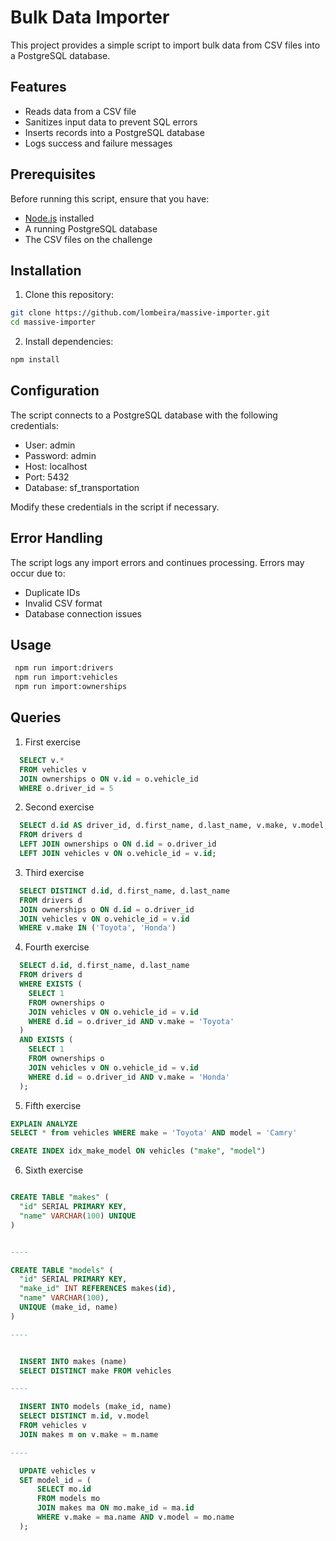 # Bulk Data Importer

This project provides a simple script to import bulk data from CSV files into a PostgreSQL database.

## Features

- Reads data from a CSV file
- Sanitizes input data to prevent SQL errors
- Inserts records into a PostgreSQL database
- Logs success and failure messages

## Prerequisites

Before running this script, ensure that you have:

- [Node.js](https://nodejs.org/) installed
- A running PostgreSQL database
- The CSV files on the challenge

## Installation

1. Clone this repository:

```sh
git clone https://github.com/lombeira/massive-importer.git
cd massive-importer
```

2. Install dependencies:
```sh
npm install
```

## Configuration

The script connects to a PostgreSQL database with the following credentials:

- User: admin
- Password: admin
- Host: localhost
- Port: 5432
- Database: sf_transportation

Modify these credentials in the script if necessary.

## Error Handling
The script logs any import errors and continues processing. Errors may occur due to:

 - Duplicate IDs
 - Invalid CSV format
 - Database connection issues

 
## Usage

```sh
 npm run import:drivers 
 npm run import:vehicles 
 npm run import:ownerships
```

## Queries
1. First exercise
```sql
  SELECT v.*
  FROM vehicles v
  JOIN ownerships o ON v.id = o.vehicle_id
  WHERE o.driver_id = 5
```

2. Second exercise
```sql
  SELECT d.id AS driver_id, d.first_name, d.last_name, v.make, v.model, v.year
  FROM drivers d
  LEFT JOIN ownerships o ON d.id = o.driver_id
  LEFT JOIN vehicles v ON o.vehicle_id = v.id;
```

3. Third exercise
```sql
  SELECT DISTINCT d.id, d.first_name, d.last_name
  FROM drivers d
  JOIN ownerships o ON d.id = o.driver_id
  JOIN vehicles v ON o.vehicle_id = v.id
  WHERE v.make IN ('Toyota', 'Honda')
```

4. Fourth exercise
```sql
  SELECT d.id, d.first_name, d.last_name
  FROM drivers d
  WHERE EXISTS (
    SELECT 1
    FROM ownerships o
    JOIN vehicles v ON o.vehicle_id = v.id
    WHERE d.id = o.driver_id AND v.make = 'Toyota' 
  )
  AND EXISTS (
    SELECT 1
    FROM ownerships o
    JOIN vehicles v ON o.vehicle_id = v.id
    WHERE d.id = o.driver_id AND v.make = 'Honda' 
  );
```

5. Fifth exercise
```sql
EXPLAIN ANALYZE
SELECT * from vehicles WHERE make = 'Toyota' AND model = 'Camry'

CREATE INDEX idx_make_model ON vehicles ("make", "model")
```


6. Sixth exercise
```sql

CREATE TABLE "makes" (
  "id" SERIAL PRIMARY KEY,
  "name" VARCHAR(100) UNIQUE
) 


----

CREATE TABLE "models" (
  "id" SERIAL PRIMARY KEY,
  "make_id" INT REFERENCES makes(id),
  "name" VARCHAR(100),
  UNIQUE (make_id, name)
) 

----


  INSERT INTO makes (name)
  SELECT DISTINCT make FROM vehicles

----

  INSERT INTO models (make_id, name)
  SELECT DISTINCT m.id, v.model
  FROM vehicles v
  JOIN makes m on v.make = m.name

----

  UPDATE vehicles v 
  SET model_id = (
      SELECT mo.id
      FROM models mo
      JOIN makes ma ON mo.make_id = ma.id
      WHERE v.make = ma.name AND v.model = mo.name
  );
```


